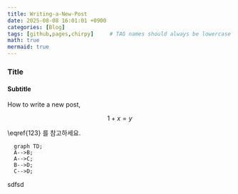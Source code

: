 ```yaml
---
title: Writing-a-New-Post
date: 2025-08-08 16:01:01 +0900
categories: [Blog]
tags: [github,pages,chirpy]     # TAG names should always be lowercase
math: true
mermaid: true
---
```


### Title

#### Subtitle

How to write a new post,

$$\begin{equation}
1+x = y
\label{123}
\end{equation}$$


\eqref{123} 를 참고하세요.

```mermaid
  graph TD;
  A-->B;
  A-->C;
  B-->D;
  C-->D;
```

sdfsd

